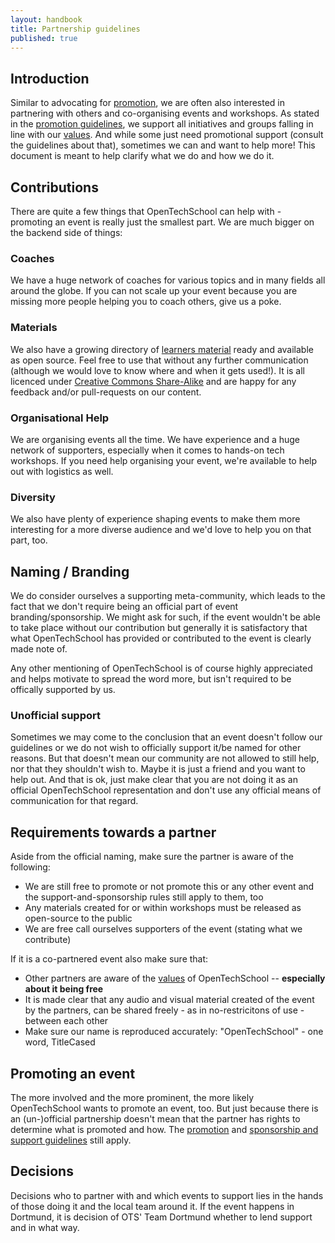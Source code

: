 ```yaml
---
layout: handbook
title: Partnership guidelines
published: true
---
```


## Introduction


Similar to advocating for [promotion](/handbooks/promotion.html), we are often also interested in partnering with others and co-organising events and workshops. As stated in the [promotion guidelines](/handbooks/promotion.html), we support all initiatives and groups falling in line with our [values](/about.html#core_values). And while some just need promotional support (consult the guidelines about that), sometimes we can and want to help more! This document is meant to help clarify what we do and how we do it.
## Contributions

There are quite a few things that OpenTechSchool can help with - promoting an event is really just the smallest part. We are much bigger on the backend side of things:


### Coaches
We have a huge network of coaches for various topics and in many fields all around the globe. If you can not scale up your event because you are missing more people helping you to coach others, give us a poke.

### Materials
We also have a growing directory of [learners material](/material.html) ready and available as open source. Feel free to use that without any further communication (although we would love to know where and when it gets used!). It is all licenced under [Creative Commons Share-Alike](http://creativecommons.org/licenses/by-sa/3.0/deed.en_US) and are happy for any feedback and/or pull-requests on our content.

### Organisational Help
We are organising events all the time. We have experience and a huge network of supporters, especially when it comes to hands-on tech workshops. If you need help organising your event, we're available to help out with logistics as well.


### Diversity
We also have plenty of experience shaping events to make them more interesting for a more diverse audience and we'd love to help you on that part, too.

## Naming / Branding
We do consider ourselves a supporting meta-community, which leads to the fact that we don't require being an official part of event branding/sponsorship. We might ask for such, if the event wouldn't be able to take place without our contribution but generally it is satisfactory that what OpenTechSchool has provided or contributed to the event is clearly made note of.
 
Any other mentioning of OpenTechSchool is of course highly appreciated and helps motivate to spread the word more, but isn't required to be offically supported by us.

### Unofficial support
Sometimes we may come to the conclusion that an event doesn't follow our guidelines or we do not wish to officially support it/be named  for other reasons. But that doesn't mean our community are not allowed to still help, nor that they shouldn't wish to. Maybe it is just a friend and you want to help out. And that is ok, just make clear that you are not doing it as an official OpenTechSchool representation and don't use any official means of communication for that regard.

## Requirements towards a partner

Aside from the official naming, make sure the partner is aware of the following:

 * We are still free to promote or not promote this or any other event and the support-and-sponsorship rules still apply to them, too
 * Any materials created for or within workshops must be released as open-source to the public
 * We are free call ourselves supporters of the event (stating what we contribute)

If it is a co-partnered event also make sure that:
 
 * Other partners are aware of the [values](/about.html#core_values) of OpenTechSchool -- **especially about it being free**
 * It is made clear that any audio and visual material created of the event by the partners, can be shared freely - as in no-restricitons of use - between each other
 * Make sure our name is reproduced accurately: "OpenTechSchool" - one word, TitleCased


## Promoting an event
The more involved and the more prominent, the more likely OpenTechSchool wants to promote an event, too. But just because there is an (un-)official partnership doesn't mean that the partner has rights to determine what is promoted and how. The [promotion](/handbooks/promotion.html) and [sponsorship and support guidelines](/handbooks/sponsorship-and-support.html) still apply.

## Decisions
Decisions who to partner with and which events to support lies in the hands of those doing it and the local team around it. If the event happens in Dortmund, it is decision of OTS' Team Dortmund whether to lend support and in what way.
